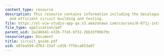 ```yaml
---
content_type: resource
description: This resource contains information including the decalogue for effective
  and efficient circuit building and testing.
file: https://ol-ocw-studio-app-qa.s3.amazonaws.com/courses/6-071j-introduction-to-electronics-signals-and-measurement-spring-2006/e87ea594d76315afcd18ff5bca653a07_circuit_guide.pdf
file_type: application/pdf
parent_uid: 2a24b641-e32b-77e5-bf32-2bb33f09679c
resourcetype: Document
title: circuit_guide.pdf
uid: e87ea594-d763-15af-cd18-ff5bca653a07
---
```

